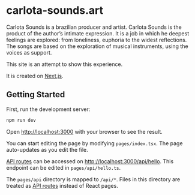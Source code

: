 # carlota-sounds.art

Carlota Sounds is a brazilian producer and artist. Carlota Sounds is the product of the author’s intimate expression. It is a job in which he deepest feelings are explored: from loneliness, euphoria to the widest reflections. 
The songs are based on the exploration of musical instruments, using the voices as support. 

This site is an attempt to show this experience.

It is created on [Next.js](https://nextjs.org/).

## Getting Started

First, run the development server:

```bash
npm run dev
```

Open [http://localhost:3000](http://localhost:3000) with your browser to see the result.

You can start editing the page by modifying `pages/index.tsx`. The page auto-updates as you edit the file.

[API routes](https://nextjs.org/docs/api-routes/introduction) can be accessed on [http://localhost:3000/api/hello](http://localhost:3000/api/hello). This endpoint can be edited in `pages/api/hello.ts`.

The `pages/api` directory is mapped to `/api/*`. Files in this directory are treated as [API routes](https://nextjs.org/docs/api-routes/introduction) instead of React pages.
